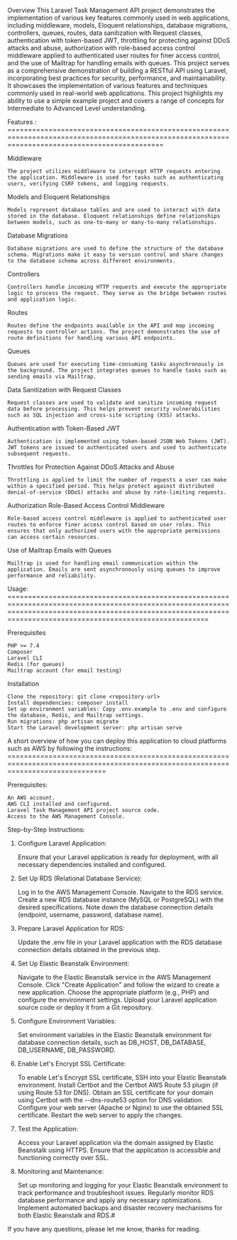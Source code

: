 Overview 
This Laravel Task Management API project demonstrates the implementation of various key features commonly used in web applications, including middleware, models, Eloquent relationships, database migrations, controllers, queues, routes, data sanitization with Request classes, authentication with token-based JWT, throttling for protecting against DDoS attacks and abuse, authorization with role-based access control middleware applied to authenticated user routes for finer access control, and the use of Mailtrap for handling emails with queues. This project serves as a comprehensive demonstration of building a RESTful API using Laravel, incorporating best practices for security, performance, and maintainability. It showcases the implementation of various features and techniques commonly used in real-world web applications. This project highlights my ability to use a simple example project and covers a range of concepts for Intermediate to Advanced Level understanding.

Features : ==================================================================================================================================================

Middleware

    The project utilizes middleware to intercept HTTP requests entering the application. Middleware is used for tasks such as authenticating users, verifying CSRF tokens, and logging requests.

Models and Eloquent Relationships

    Models represent database tables and are used to interact with data stored in the database. Eloquent relationships define relationships between models, such as one-to-many or many-to-many relationships.

Database Migrations

    Database migrations are used to define the structure of the database schema. Migrations make it easy to version control and share changes to the database schema across different environments.

Controllers

    Controllers handle incoming HTTP requests and execute the appropriate logic to process the request. They serve as the bridge between routes and application logic.

Routes

    Routes define the endpoints available in the API and map incoming requests to controller actions. The project demonstrates the use of route definitions for handling various API endpoints.

Queues

    Queues are used for executing time-consuming tasks asynchronously in the background. The project integrates queues to handle tasks such as sending emails via Mailtrap.

Data Sanitization with Request Classes

    Request classes are used to validate and sanitize incoming request data before processing. This helps prevent security vulnerabilities such as SQL injection and cross-site scripting (XSS) attacks.

Authentication with Token-Based JWT

    Authentication is implemented using token-based JSON Web Tokens (JWT). JWT tokens are issued to authenticated users and used to authenticate subsequent requests.

Throttles for Protection Against DDoS Attacks and Abuse

    Throttling is applied to limit the number of requests a user can make within a specified period. This helps protect against distributed denial-of-service (DDoS) attacks and abuse by rate-limiting requests.

Authorization Role-Based Access Control Middleware

    Role-based access control middleware is applied to authenticated user routes to enforce finer access control based on user roles. This ensures that only authorized users with the appropriate permissions can access certain resources.

Use of Mailtrap Emails with Queues

    Mailtrap is used for handling email communication within the application. Emails are sent asynchronously using queues to improve performance and reliability.

Usage: ===================================================================================================================================================================================================================

Prerequisites

    PHP >= 7.4
    Composer
    Laravel CLI
    Redis (for queues)
    Mailtrap account (for email testing)

Installation

    Clone the repository: git clone <repository-url>
    Install dependencies: composer install
    Set up environment variables: Copy .env.example to .env and configure the database, Redis, and Mailtrap settings.
    Run migrations: php artisan migrate
    Start the Laravel development server: php artisan serve

    
A short overview of how you can deploy this application to cloud platforms such as AWS by following the instructions: ====================================================================================================================================

Prerequisites:

    An AWS account.
    AWS CLI installed and configured.
    Laravel Task Management API project source code.
    Access to the AWS Management Console.

Step-by-Step Instructions:
1. Configure Laravel Application:

    Ensure that your Laravel application is ready for deployment, with all necessary dependencies installed and configured.

2. Set Up RDS (Relational Database Service):

    Log in to the AWS Management Console.
    Navigate to the RDS service.
    Create a new RDS database instance (MySQL or PostgreSQL) with the desired specifications.
    Note down the database connection details (endpoint, username, password, database name).

3. Prepare Laravel Application for RDS:

    Update the .env file in your Laravel application with the RDS database connection details obtained in the previous step.

4. Set Up Elastic Beanstalk Environment:

    Navigate to the Elastic Beanstalk service in the AWS Management Console.
    Click "Create Application" and follow the wizard to create a new application.
    Choose the appropriate platform (e.g., PHP) and configure the environment settings.
    Upload your Laravel application source code or deploy it from a Git repository.

5. Configure Environment Variables:

    Set environment variables in the Elastic Beanstalk environment for database connection details, such as DB_HOST, DB_DATABASE, DB_USERNAME, DB_PASSWORD.

6. Enable Let's Encrypt SSL Certificate:

    To enable Let's Encrypt SSL certificate, SSH into your Elastic Beanstalk environment.
    Install Certbot and the Certbot AWS Route 53 plugin (if using Route 53 for DNS).
    Obtain an SSL certificate for your domain using Certbot with the --dns-route53 option for DNS validation.
    Configure your web server (Apache or Nginx) to use the obtained SSL certificate.
    Restart the web server to apply the changes.

7. Test the Application:

    Access your Laravel application via the domain assigned by Elastic Beanstalk using HTTPS.
    Ensure that the application is accessible and functioning correctly over SSL.

8. Monitoring and Maintenance:

    Set up monitoring and logging for your Elastic Beanstalk environment to track performance and troubleshoot issues.
    Regularly monitor RDS database performance and apply any necessary optimizations.
    Implement automated backups and disaster recovery mechanisms for both Elastic Beanstalk and RDS.#

If you have any questions, please let me know, thanks for reading.





